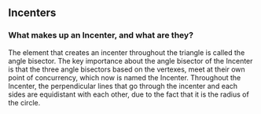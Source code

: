 <h2> Incenters </h2>
<h3> What makes up an Incenter, and what are they?</h3>
<p> The element that creates an incenter throughout the triangle is called the angle bisector. The key importance about the angle bisector of the Incenter is that the three angle bisectors based on the vertexes, meet at their own point of concurrency, which now is named the Incenter. Throughout the Incenter, the perpendicular lines that go through the incenter and each sides are equidistant with each other, due to the fact that it is the radius of the circle.</p>
